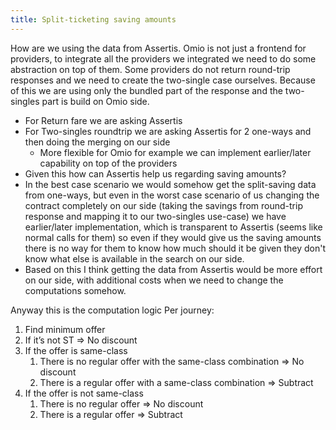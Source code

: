 ```yaml
---
title: Split-ticketing saving amounts
---
```

How are we using the data from Assertis. Omio is not just a frontend for providers, to integrate all the providers we integrated we need to do some abstraction on top of them. Some providers do not return round-trip responses and we need to create the two-single case ourselves. Because of this we are using only the bundled part of the response and the two-singles part is build on Omio side.

* For Return fare we are asking Assertis
* For Two-singles roundtrip we are asking Assertis for 2 one-ways and then doing the merging on our side
	* More flexible for Omio for example we can implement earlier/later capability on top of the providers
* Given this how can Assertis help us regarding saving amounts?
* In the best case scenario we would somehow get the split-saving data from one-ways, but even in the worst case scenario of us changing the contract completely on our side (taking the savings from round-trip response and mapping it to our two-singles use-case) we have earlier/later implementation, which is transparent to Assertis (seems like normal calls for them) so even if they would give us the saving amounts there is no way for them to know how much should it be given they don't know what else is available in the search on our side.
* Based on this I think getting the data from Assertis would be more effort on our side, with additional costs when we need to change the computations somehow.

Anyway this is the computation logic Per journey:

1. Find minimum offer
2. If it’s not ST => No discount
3. If the offer is same-class
	1. There is no regular offer with the same-class combination => No discount
	1. There is a regular offer with a same-class combination => Subtract
5. If the offer is not same-class
	1. There is no regular offer => No discount
	2. There is a regular offer => Subtract